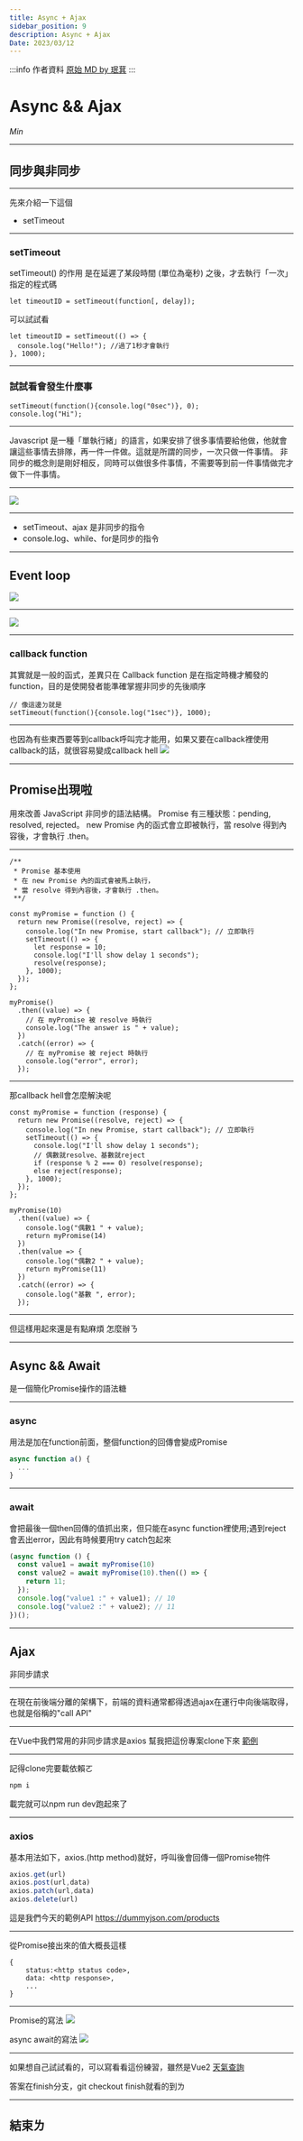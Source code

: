 ```yaml
---
title: Async + Ajax
sidebar_position: 9
description: Async + Ajax
Date: 2023/03/12
---
```


:::info 作者資料
[原始 MD by 珉萁](https://hackmd.io/@minouo/HyntdUX5t#/)
:::


# Async && Ajax
*Min*

---

## 同步與非同步

----

先來介紹一下這個
* setTimeout 

----

### setTimeout
setTimeout() 的作用 是在延遲了某段時間 (單位為毫秒) 之後，才去執行「一次」指定的程式碼
```javascript=
let timeoutID = setTimeout(function[, delay]);
```

可以試試看
```javascript=
let timeoutID = setTimeout(() => {
  console.log("Hello!"); //過了1秒才會執行
}, 1000);
```

----

### 試試看會發生什麼事
```javascript=
setTimeout(function(){console.log("0sec")}, 0);
console.log("Hi");
```

----

Javascript 是一種「單執行緒」的語言，如果安排了很多事情要給他做，他就會讓這些事情去排隊，再一件一件做。這就是所謂的同步，一次只做一件事情。
非同步的概念則是剛好相反，同時可以做很多件事情，不需要等到前一件事情做完才做下一件事情。

----

![](https://i.imgur.com/Gyvm8MF.png)

----

* setTimeout、ajax 是非同步的指令
* console.log、while、for是同步的指令

---

## Event loop
![](https://i.imgur.com/HSVtWac.png)

----

![](https://i.imgur.com/pOjNh4G.gif)

---

### callback function
其實就是一般的函式，差異只在 Callback function 是在指定時機才觸發的 function，目的是使開發者能準確掌握非同步的先後順序
```javascript=
// 像這邊ㄉ就是
setTimeout(function(){console.log("1sec")}, 1000);
```

----

也因為有些東西要等到callback呼叫完才能用，如果又要在callback裡使用callback的話，就很容易變成callback hell
![](https://i.imgur.com/HepreMM.png)

---

## Promise出現啦
用來改善 JavaScript 非同步的語法結構。
Promise 有三種狀態：pending, resolved, rejected。
new Promise 內的函式會立即被執行，當 resolve 得到內容後，才會執行 .then。

----


```javascript=
/**
 * Promise 基本使用
 * 在 new Promise 內的函式會被馬上執行，
 * 當 resolve 得到內容後，才會執行 .then。
 **/

const myPromise = function () {
  return new Promise((resolve, reject) => {
    console.log("In new Promise, start callback"); // 立即執行
    setTimeout(() => {
      let response = 10;
      console.log("I'll show delay 1 seconds");
      resolve(response);
    }, 1000);
  });
};

myPromise()
  .then((value) => {
    // 在 myPromise 被 resolve 時執行
    console.log("The answer is " + value);
  })
  .catch((error) => {
    // 在 myPromise 被 reject 時執行
    console.log("error", error);
  });
```

----

那callback hell會怎麼解決呢
```javascript=
const myPromise = function (response) {
  return new Promise((resolve, reject) => {
    console.log("In new Promise, start callback"); // 立即執行
    setTimeout(() => {
      console.log("I'll show delay 1 seconds");
      // 偶數就resolve、基數就reject
      if (response % 2 === 0) resolve(response); 
      else reject(response);
    }, 1000);
  });
};

myPromise(10)
  .then((value) => {
    console.log("偶數1 " + value);
    return myPromise(14)
  })
  .then(value => {
    console.log("偶數2 " + value);
    return myPromise(11)
  })
  .catch((error) => {
    console.log("基數 ", error);
  });

```

----

但這樣用起來還是有點麻煩
怎麼辦ㄋ

---

## Async && Await

是一個簡化Promise操作的語法糖

----

### async

用法是加在function前面，整個function的回傳會變成Promise
```javascript
async function a() {
  ...
}
```

----

### await

會把最後一個then回傳的值抓出來，但只能在async function裡使用;遇到reject會丟出error，因此有時候要用try catch包起來
```javascript
(async function () {
  const value1 = await myPromise(10)
  const value2 = await myPromise(10).then(() => {
    return 11;
  });
  console.log("value1 :" + value1); // 10
  console.log("value2 :" + value2); // 11
})();
```

---

## Ajax
非同步請求

----

在現在前後端分離的架構下，前端的資料通常都得透過ajax在運行中向後端取得，也就是俗稱的"call API"

----

在Vue中我們常用的非同步請求是axios
幫我把這份專案clone下來
[範例](https://github.com/kukina622/simple-vue-ajax.git)

----

記得clone完要載依賴ㄛ
```bash
npm i
```
載完就可以npm run dev跑起來了

----

### axios

基本用法如下，axios.(http method)就好，呼叫後會回傳一個Promise物件
```javascript
axios.get(url)
axios.post(url,data)
axios.patch(url,data)
axios.delete(url)
```
這是我們今天的範例API
https://dummyjson.com/products

----

從Promise接出來的值大概長這樣
```
{
    status:<http status code>,
    data: <http response>,
    ...
}
```

----

Promise的寫法
![](https://i.imgur.com/Yg4MRV6.png)

async await的寫法
![](https://i.imgur.com/vsrYlgI.png)

---

如果想自己試試看的，可以寫看看這份練習，雖然是Vue2
[天氣查詢](https://github.com/kukina622/weather.git)

答案在finish分支，git checkout finish就看的到ㄌ

----

## 結束ㄌ
